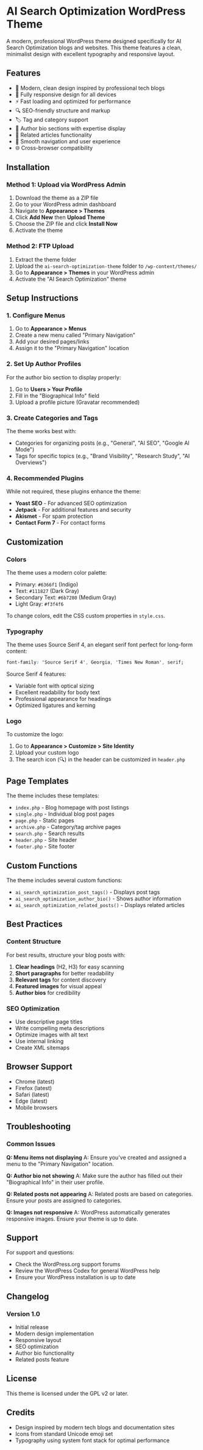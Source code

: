 # AI Search Optimization WordPress Theme

A modern, professional WordPress theme designed specifically for AI Search Optimization blogs and websites. This theme features a clean, minimalist design with excellent typography and responsive layout.

## Features

- 🎨 Modern, clean design inspired by professional tech blogs
- 📱 Fully responsive design for all devices
- ⚡ Fast loading and optimized for performance
- 🔍 SEO-friendly structure and markup
- 🏷️ Tag and category support
- 👤 Author bio sections with expertise display
- 📝 Related articles functionality
- 🎯 Smooth navigation and user experience
- 🌐 Cross-browser compatibility

## Installation

### Method 1: Upload via WordPress Admin

1. Download the theme as a ZIP file
2. Go to your WordPress admin dashboard
3. Navigate to **Appearance > Themes**
4. Click **Add New** then **Upload Theme**
5. Choose the ZIP file and click **Install Now**
6. Activate the theme

### Method 2: FTP Upload

1. Extract the theme folder
2. Upload the `ai-search-optimization-theme` folder to `/wp-content/themes/`
3. Go to **Appearance > Themes** in your WordPress admin
4. Activate the "AI Search Optimization" theme

## Setup Instructions

### 1. Configure Menus

1. Go to **Appearance > Menus**
2. Create a new menu called "Primary Navigation"
3. Add your desired pages/links
4. Assign it to the "Primary Navigation" location

### 2. Set Up Author Profiles

For the author bio section to display properly:

1. Go to **Users > Your Profile**
2. Fill in the "Biographical Info" field
3. Upload a profile picture (Gravatar recommended)

### 3. Create Categories and Tags

The theme works best with:
- Categories for organizing posts (e.g., "General", "AI SEO", "Google AI Mode")
- Tags for specific topics (e.g., "Brand Visibility", "Research Study", "AI Overviews")

### 4. Recommended Plugins

While not required, these plugins enhance the theme:

- **Yoast SEO** - For advanced SEO optimization
- **Jetpack** - For additional features and security
- **Akismet** - For spam protection
- **Contact Form 7** - For contact forms

## Customization

### Colors

The theme uses a modern color palette:
- Primary: `#6366f1` (Indigo)
- Text: `#111827` (Dark Gray)
- Secondary Text: `#6b7280` (Medium Gray)
- Light Gray: `#f3f4f6`

To change colors, edit the CSS custom properties in `style.css`.

### Typography

The theme uses Source Serif 4, an elegant serif font perfect for long-form content:
```css
font-family: 'Source Serif 4', Georgia, 'Times New Roman', serif;
```

Source Serif 4 features:
- Variable font with optical sizing
- Excellent readability for body text
- Professional appearance for headings
- Optimized ligatures and kerning

### Logo

To customize the logo:
1. Go to **Appearance > Customize > Site Identity**
2. Upload your custom logo
3. The search icon (🔍) in the header can be customized in `header.php`

## Page Templates

The theme includes these templates:

- `index.php` - Blog homepage with post listings
- `single.php` - Individual blog post pages
- `page.php` - Static pages
- `archive.php` - Category/tag archive pages
- `search.php` - Search results
- `header.php` - Site header
- `footer.php` - Site footer

## Custom Functions

The theme includes several custom functions:

- `ai_search_optimization_post_tags()` - Displays post tags
- `ai_search_optimization_author_bio()` - Shows author information
- `ai_search_optimization_related_posts()` - Displays related articles

## Best Practices

### Content Structure

For best results, structure your blog posts with:

1. **Clear headings** (H2, H3) for easy scanning
2. **Short paragraphs** for better readability
3. **Relevant tags** for content discovery
4. **Featured images** for visual appeal
5. **Author bios** for credibility

### SEO Optimization

- Use descriptive page titles
- Write compelling meta descriptions
- Optimize images with alt text
- Use internal linking
- Create XML sitemaps

## Browser Support

- Chrome (latest)
- Firefox (latest)
- Safari (latest)
- Edge (latest)
- Mobile browsers

## Troubleshooting

### Common Issues

**Q: Menu items not displaying**
A: Ensure you've created and assigned a menu to the "Primary Navigation" location.

**Q: Author bio not showing**
A: Make sure the author has filled out their "Biographical Info" in their user profile.

**Q: Related posts not appearing**
A: Related posts are based on categories. Ensure your posts are assigned to categories.

**Q: Images not responsive**
A: WordPress automatically generates responsive images. Ensure your theme is up to date.

## Support

For support and questions:
- Check the WordPress.org support forums
- Review the WordPress Codex for general WordPress help
- Ensure your WordPress installation is up to date

## Changelog

### Version 1.0
- Initial release
- Modern design implementation
- Responsive layout
- SEO optimization
- Author bio functionality
- Related posts feature

## License

This theme is licensed under the GPL v2 or later.

## Credits

- Design inspired by modern tech blogs and documentation sites
- Icons from standard Unicode emoji set
- Typography using system font stack for optimal performance 
